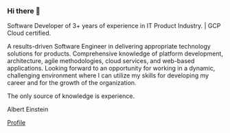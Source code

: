 ### Hi there 👋

Software Developer of 3+ years of experience in IT Product Industry. | GCP Cloud certified.

A results-driven Software Engineer in delivering appropriate technology solutions for products. Comprehensive knowledge of platform development, architecture, agile methodologies, cloud services, and web-based applications. Looking forward to an opportunity for working in a dynamic, challenging environment where I can utilize my skills for developing my career and for the growth of the organization.

The only source of knowledge is experience.

Albert Einstein

[Profile](https://www.bhaveshpatel.xyz/)
